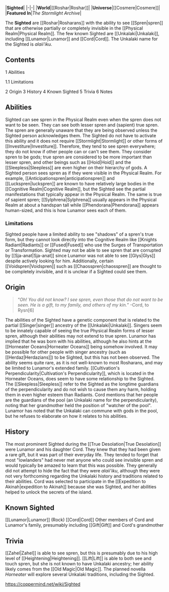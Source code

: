 |**Sighted**|
|-|-|
|**World**|[[Roshar\|Roshar]]|
|**Universe**|[[Cosmere\|Cosmere]]|
|**Featured In**|*The Stormlight Archive*|

The **Sighted** are [[Roshar\|Rosharans]] with the ability to see [[Spren\|spren]] that are otherwise partially or completely invisible in the [[Physical Realm\|Physical Realm]]. The few known Sighted are [[Unkalaki\|Unkalaki]], including [[Lunamor\|Lunamor]] and [[Cord\|Cord]]. The Unkalaki name for the Sighted is *alaii'iku*.

## Contents

1 Abilities

1.1 Limitations


2 Origin
3 History
4 Known Sighted
5 Trivia
6 Notes


## Abilities
Sighted can see spren in the Physical Realm even when the spren does not want to be seen. They can see both lesser spren and (sapient) true spren. The spren are generally unaware that they are being observed unless the Sighted person acknowledges them. The Sighted do not have to activate this ability and it does not require [[Stormlight\|Stormlight]] or other forms of [[Investiture\|Investiture]]. Therefore, they tend to see spren everywhere; they do not know if other people can or can't see them. They consider spren to be gods; true spren are considered to be more important than lesser spren, and other beings such as [[Hoid\|Hoid]] and the [[Sleepless\|Sleepless]] are even higher on their hierarchy of gods.
A Sighted person sees spren as if they were visible in the Physical Realm. For example, [[Anticipationspren\|anticipationspren]] and [[Luckspren\|luckspren]] are known to have relatively large bodies in the [[Cognitive Realm\|Cognitive Realm]], but the Sighted see the partial manifestations that typically appear in the Physical Realm. The same is true of sapient spren; [[Sylphrena\|Sylphrena]] usually appears in the Physical Realm at about a handspan tall while [[Phendorana\|Phendorana]] appears human-sized, and this is how Lunamor sees each of them.

### Limitations
Sighted people have a limited ability to see "shadows" of a spren's true form, but they cannot look directly into the Cognitive Realm like [[Knights Radiant\|Radiants]] or [[Fused\|Fused]] who use the Surges of Transportation or Transformation. Sighted may not be able to see spren that are corrupted by [[Sja-anat\|Sja-anat]] since Lunamor was not able to see [[Glys\|Glys]] despite actively looking for him. Additionally, certain [[Voidspren\|Voidspren]] such as [[Chaosspren\|chaosspren]] are thought to be completely invisible, and it is unclear if a Sighted could see them.

## Origin
>“*Oh! You did not know? I see spren, even those that do not want to be seen. He is a gift, to my family, and others of my kin.*”
\-Cord, to Rysn[6]


The abilities of the Sighted have a genetic component that is related to the partial [[Singer\|singer]] ancestry of the [[Unkalaki\|Unkalaki]]. Singers seem to be innately capable of seeing the true Physical Realm forms of lesser spren, although their abilities may not extend to true spren. Lunamor has implied that he was born with his abilities, although he also hints at the [[Horneater Oceans\|Horneater Oceans]] being somehow involved. It may be possible for other people with singer ancestry (such as [[Herdaz\|Herdazians]]) to be Sighted, but this has not been observed. The ability seems quite rare, as it is not well-known to most Rosharans, and may be limited to Lunamor's extended family.
[[Cultivation's Perpendicularity\|Cultivation's Perpendicularity]], which is located in the Horneater Oceans, does seem to have some relationship to the Sighted. The [[Sleepless\|Sleepless]] refer to the Sighted as the longtime guardians of the perpendicularity and do not wish to cause them any harm, holding them in even higher esteem than Radiants. Cord mentions that her people are the guardians of the pool (an Unkalaki name for the perpendicularity), noting that her grandmother held the position of "watcher of the pool". Lunamor has noted that the Unkalaki can commune with gods in the pool, but he refuses to elaborate on how it relates to his abilities.

## History
The most prominent Sighted during the [[True Desolation\|True Desolation]] were Lunamor and his daughter Cord. They knew that they had been given a rare gift, but it was part of their everyday life. They tended to forget that most "lowlanders" had never met anyone who could see invisible spren and would typically be amazed to learn that this was possible. They generally did not attempt to hide the fact that they were *alaii'iku*, although they were not very forthcoming regarding the Unkalaki history and traditions related to their abilities.
Cord was selected to participate in the [[Expedition to Akinah\|expedition to Akinah]] because she was Sighted, and her abilities helped to unlock the secrets of the island.

## Known Sighted
[[Lunamor\|Lunamor]] (Rock)
[[Cord\|Cord]]
Other members of Cord and Lunamor's family, presumably including [[Gift\|Gift]] and Cord's grandmother
## Trivia
[[Zahel\|Zahel]] is able to see spren, but this is presumably due to his high level of [[Heightening\|Heightening]].
[[Lift\|Lift]] is able to both see and touch spren, but she is not known to have Unkalaki ancestry; her ability likely comes from the [[Old Magic\|Old Magic]].
The planned novella *Horneater* will explore several Unkalaki traditions, including the Sighted.


https://coppermind.net/wiki/Sighted